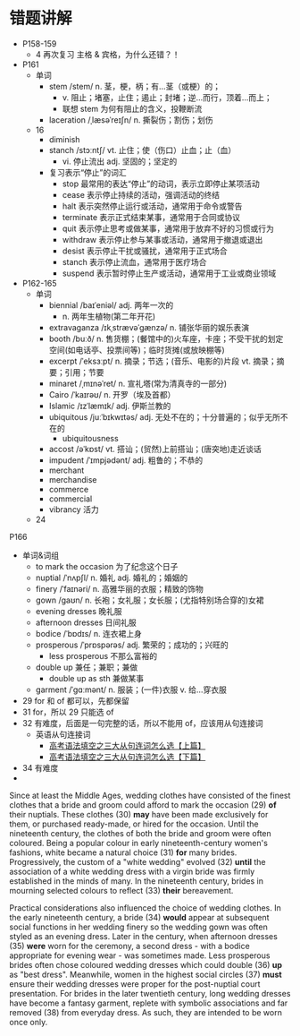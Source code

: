 # 错题讲解

- P158-159
  - 4 再次复习 主格 & 宾格，为什么还错？！
- P161
  - 单词
    - stem /stem/ n. 茎，梗，柄；有…茎（或梗）的；
      - v. 阻止；堵塞，止住；遏止；封堵；逆…而行，顶着…而上；
      - 联想 stem 为何有阻止的含义，投鞭断流
    - laceration /ˌlæsəˈreɪʃn/ n. 撕裂伤；割伤；划伤
  - 16
    - diminish
    - stanch /stɔːntʃ/ vt. 止住；使（伤口）止血；止（血）
      - vi. 停止流出 adj. 坚固的；坚定的
    - 复习表示“停止”的词汇
      - stop 最常用的表达“停止”的动词，表示立即停止某项活动
      - cease 表示停止持续的活动，强调活动的终结
      - halt 表示突然停止运行或活动，通常用于命令或警告
      - terminate 表示正式结束某事，通常用于合同或协议
      - quit 表示停止思考或做某事，通常用于放弃不好的习惯或行为
      - withdraw 表示停止参与某事或活动，通常用于撤退或退出
      - desist 表示停止干扰或骚扰，通常用于正式场合
      - stanch 表示停止流血，通常用于医疗场合
      - suspend 表示暂时停止生产或活动，通常用于工业或商业领域
- P162-165
  - 单词
    - biennial /baɪˈeniəl/ adj. 两年一次的
      - n. 两年生植物(第二年开花)
    - extravaganza /ɪkˌstrævəˈɡænzə/ n. 铺张华丽的娱乐表演
    - booth /buːð/ n. 售货棚；(餐馆中的)火车座，卡座；不受干扰的划定空间(如电话亭、投票间等)；临时货摊(或放映棚等)
    - excerpt /ˈeksɜːpt/ n. 摘录；节选；(音乐、电影的)片段 vt. 摘录；摘要；引用；节要
    - minaret /ˌmɪnəˈret/ n. 宣礼塔(常为清真寺的一部分)
    - Cairo /ˈkaɪrəʊ/ n. 开罗（埃及首都）
    - Islamic /ɪzˈlæmɪk/ adj. 伊斯兰教的
    - ubiquitous /juːˈbɪkwɪtəs/ adj. 无处不在的；十分普遍的；似乎无所不在的
      - ubiquitousness
    - accost /əˈkɒst/ vt. 搭讪；(贸然)上前搭讪；(唐突地)走近谈话
    - impudent /ˈɪmpjədənt/ adj. 粗鲁的；不恭的
    - merchant
    - merchandise
    - commerce
    - commercial
    - vibrancy 活力
  - 24 
 
P166
  - 单词&词组
    - to mark the occasion 为了纪念这个日子
    - nuptial /ˈnʌpʃl/ n. 婚礼 adj. 婚礼的；婚姻的
    - finery /ˈfaɪnəri/ n. 高雅华丽的衣服；精致的饰物
    - gown /ɡaʊn/ n. 长袍；女礼服；女长服；(尤指特别场合穿的)女裙
    - evening dresses 晚礼服
    - afternoon dresses 日间礼服
    - bodice /ˈbɒdɪs/ n. 连衣裙上身
    - prosperous /ˈprɒspərəs/ adj. 繁荣的；成功的；兴旺的
      - less prosperous 不那么富裕的
    - double up 兼任；兼职；兼做
      - double up as sth 兼做某事
    - garment /ˈɡɑːmənt/ n. 服装；(一件)衣服 v. 给…穿衣服
  - 29 for 和 of 都可以，先都保留
  - 31 for，所以 29 只能选 of
  - 32 有难度，后面是一句完整的话，所以不能用 of，应该用从句连接词
    - 英语从句连接词
      - [高考语法填空之三大从句连词怎么选【上篇】](https://www.bilibili.com/video/BV1wj411u7gA)
      - [高考语法填空之三大从句连词怎么选【下篇】](https://www.bilibili.com/video/BV1MM411s76T) 
  - 34 有难度
  - 


Since at least the Middle Ages, wedding clothes have consisted of the finest clothes that a bride and groom could afford to mark the occasion (29) **of** their nuptials. These clothes (30) **may** have been made exclusively for them, or purchased ready-made, or hired for the occasion. Until the nineteenth century, the clothes of both the bride and groom were often coloured. Being a popular colour in early nineteenth-century women's fashions, white became a natural choice (31) **for** many brides. Progressively, the custom of a "white wedding" evolved (32) **until** the association of a white wedding dress with a virgin bride was firmly established in the minds of many. In the nineteenth century, brides in mourning selected colours to reflect (33) **their** bereavement.

Practical considerations also influenced the choice of wedding clothes. In the early nineteenth century, a bride (34) **would** appear at subsequent social functions in her wedding finery so the wedding gown was often styled as an evening dress. Later in the century, when afternoon dresses (35) **were** worn for the ceremony, a second dress - with a bodice appropriate for evening wear - was sometimes made. Less prosperous brides often chose coloured wedding dresses which could double (36) **up** as "best dress". Meanwhile, women in the highest social circles (37) **must** ensure their wedding dresses were proper for the post-nuptial court presentation. For brides in the later twentieth century, long wedding dresses have become a fantasy garment, replete with symbolic associations and far removed (38) from everyday dress. As such, they are intended to be worn once only.
